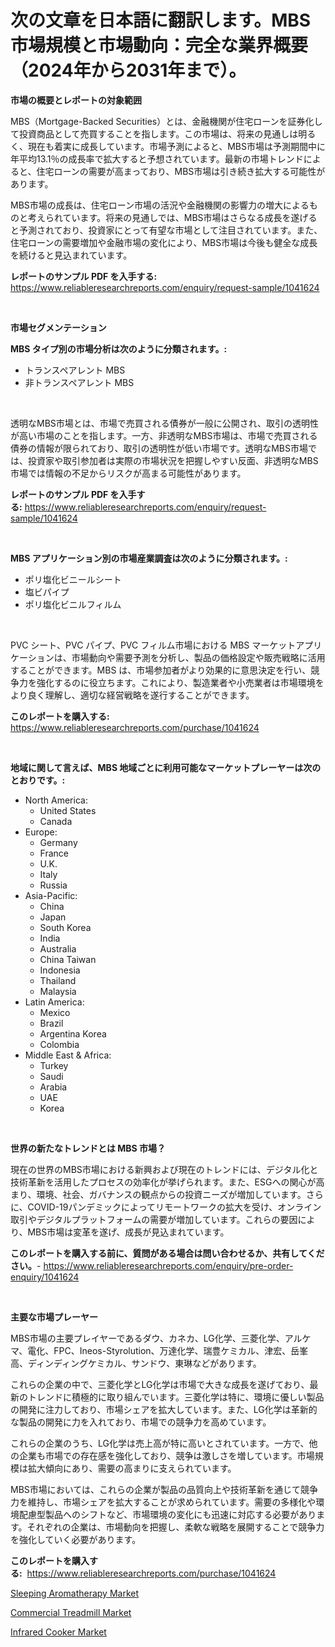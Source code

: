 <p><h1>次の文章を日本語に翻訳します。MBS市場規模と市場動向：完全な業界概要（2024年から2031年まで）。</h1></p><p><strong>市場の概要とレポートの対象範囲</strong></p>
<p><p>MBS（Mortgage-Backed Securities）とは、金融機関が住宅ローンを証券化して投資商品として売買することを指します。この市場は、将来の見通しは明るく、現在も着実に成長しています。市場予測によると、MBS市場は予測期間中に年平均13.1％の成長率で拡大すると予想されています。最新の市場トレンドによると、住宅ローンの需要が高まっており、MBS市場は引き続き拡大する可能性があります。</p><p>MBS市場の成長は、住宅ローン市場の活況や金融機関の影響力の増大によるものと考えられています。将来の見通しでは、MBS市場はさらなる成長を遂げると予測されており、投資家にとって有望な市場として注目されています。また、住宅ローンの需要増加や金融市場の変化により、MBS市場は今後も健全な成長を続けると見込まれています。</p></p>
<p><strong>レポートのサンプル PDF を入手する:</strong> <a href="https://www.reliableresearchreports.com/enquiry/request-sample/1041624">https://www.reliableresearchreports.com/enquiry/request-sample/1041624</a></p>
<p>&nbsp;</p>
<p><strong>市場セグメンテーション</strong></p>
<p><strong>MBS タイプ別の市場分析は次のように分類されます。:</strong></p>
<p><ul><li>トランスペアレント MBS</li><li>非トランスペアレント MBS</li></ul></p>
<p>&nbsp;</p>
<p><p>透明なMBS市場とは、市場で売買される債券が一般に公開され、取引の透明性が高い市場のことを指します。一方、非透明なMBS市場は、市場で売買される債券の情報が限られており、取引の透明性が低い市場です。透明なMBS市場では、投資家や取引参加者は実際の市場状況を把握しやすい反面、非透明なMBS市場では情報の不足からリスクが高まる可能性があります。</p></p>
<p><strong>レポートのサンプル PDF を入手する:</strong>&nbsp;<a href="https://www.reliableresearchreports.com/enquiry/request-sample/1041624">https://www.reliableresearchreports.com/enquiry/request-sample/1041624</a></p>
<p>&nbsp;</p>
<p><strong> MBS アプリケーション別の市場産業調査は次のように分類されます。:</strong></p>
<p><ul><li>ポリ塩化ビニールシート</li><li>塩ビパイプ</li><li>ポリ塩化ビニルフィルム</li></ul></p>
<p>&nbsp;</p>
<p><p>PVC シート、PVC パイプ、PVC フィルム市場における MBS マーケットアプリケーションは、市場動向や需要予測を分析し、製品の価格設定や販売戦略に活用することができます。MBS は、市場参加者がより効果的に意思決定を行い、競争力を強化するのに役立ちます。これにより、製造業者や小売業者は市場環境をより良く理解し、適切な経営戦略を遂行することができます。</p></p>
<p><strong>このレポートを購入する:</strong>&nbsp; <a href="https://www.reliableresearchreports.com/purchase/1041624">https://www.reliableresearchreports.com/purchase/1041624</a></p>
<p>&nbsp;</p>
<p><strong>地域に関して言えば、MBS 地域ごとに利用可能なマーケットプレーヤーは次のとおりです。:</strong></p>
<p><ul>
    <li>
        North America:
        <ul>
            <li>United States</li>
            <li>Canada</li>
        </ul>
    </li>
    <li>
        Europe:
        <ul>
            <li>Germany</li>
            <li>France</li>
            <li>U.K.</li>
            <li>Italy</li>
            <li>Russia</li>
        </ul>
    </li>
    <li>
        Asia-Pacific:
        <ul>
            <li>China</li>
            <li>Japan</li>
            <li>South Korea</li>
            <li>India</li>
            <li>Australia</li>
            <li>China Taiwan</li>
            <li>Indonesia</li>
            <li>Thailand</li>
            <li>Malaysia</li>
        </ul>
    </li>
    <li>
        Latin America:
        <ul>
            <li>Mexico</li>
            <li>Brazil</li>
            <li>Argentina Korea</li>
            <li>Colombia</li>
        </ul>
    </li>
    <li>
        Middle East & Africa:
        <ul>
            <li>Turkey</li>
            <li>Saudi</li>
            <li>Arabia</li>
            <li>UAE</li>
            <li>Korea</li>
        </ul>
    </li>
    </ul></p>
<p>&nbsp;</p>
<p><strong>世界の新たなトレンドとは MBS 市場？</strong></p>
<p><p>現在の世界のMBS市場における新興および現在のトレンドには、デジタル化と技術革新を活用したプロセスの効率化が挙げられます。また、ESGへの関心が高まり、環境、社会、ガバナンスの観点からの投資ニーズが増加しています。さらに、COVID-19パンデミックによってリモートワークの拡大を受け、オンライン取引やデジタルプラットフォームの需要が増加しています。これらの要因により、MBS市場は変革を遂げ、成長が見込まれています。</p></p>
<p><strong>このレポートを購入する前に、質問がある場合は問い合わせるか、共有してください。</strong>- <a href="https://www.reliableresearchreports.com/enquiry/pre-order-enquiry/1041624">https://www.reliableresearchreports.com/enquiry/pre-order-enquiry/1041624</a></p>
<p>&nbsp;</p>
<p><strong>主要な市場プレーヤー</strong></p>
<p><p>MBS市場の主要プレイヤーであるダウ、カネカ、LG化学、三菱化学、アルケマ、電化、FPC、Ineos-Styrolution、万達化学、瑞豊ケミカル、津宏、岳峯高、ディンディングケミカル、サンドウ、東琳などがあります。 </p><p>これらの企業の中で、三菱化学とLG化学は市場で大きな成長を遂げており、最新のトレンドに積極的に取り組んでいます。三菱化学は特に、環境に優しい製品の開発に注力しており、市場シェアを拡大しています。また、LG化学は革新的な製品の開発に力を入れており、市場での競争力を高めています。</p><p>これらの企業のうち、LG化学は売上高が特に高いとされています。一方で、他の企業も市場での存在感を強化しており、競争は激しさを増しています。市場規模は拡大傾向にあり、需要の高まりに支えられています。</p><p>MBS市場においては、これらの企業が製品の品質向上や技術革新を通じて競争力を維持し、市場シェアを拡大することが求められています。需要の多様化や環境配慮型製品へのシフトなど、市場環境の変化にも迅速に対応する必要があります。それぞれの企業は、市場動向を把握し、柔軟な戦略を展開することで競争力を強化していく必要があります。</p></p>
<p><strong>このレポートを購入する:</strong>&nbsp;&nbsp;<a href="https://www.reliableresearchreports.com/purchase/1041624">https://www.reliableresearchreports.com/purchase/1041624</a></p>
<p><p><a href="https://github.com/juancolorado15/Market-Research-Report-List-1/blob/main/sleeping-aromatherapy-market.md">Sleeping Aromatherapy Market</a></p><p><a href="https://github.com/Glendatilghmankmgz0rbhwpy/Market-Research-Report-List-1/blob/main/commercial-treadmill-market.md">Commercial Treadmill Market</a></p><p><a href="https://github.com/dx0328/Market-Research-Report-List-1/blob/main/infrared-cooker-market.md">Infrared Cooker Market</a></p></p>